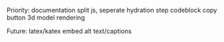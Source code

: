 Priority:
documentation
split js, seperate hydration step
codeblock copy button
3d model rendering

Future:
latex/katex
embed alt text/captions
